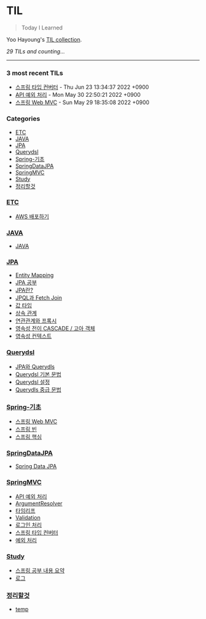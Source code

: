# TIL
> Today I Learned

Yoo Hayoung's [TIL collection][1].


_29 TILs and counting..._

---

### 3 most recent TILs

- [스프링 타입 컨버터](SpringMVC/스프링_타입_컨버터.md) - Thu Jun 23 13:34:37 2022 +0900
- [API 예외 처리](SpringMVC/API_예외_처리.md) - Mon May 30 22:50:21 2022 +0900
- [스프링 Web MVC](Spring-기초/스프링_WEB_MVC.md) - Sun May 29 18:35:08 2022 +0900

### Categories

- [ETC](#ETC)
- [JAVA](#JAVA)
- [JPA](#JPA)
- [Querydsl](#Querydsl)
- [Spring-기초](#Spring-기초)
- [SpringDataJPA](#SpringDataJPA)
- [SpringMVC](#SpringMVC)
- [Study](#Study)
- [정리할것](#정리할것)

### [ETC](#ETC)
- [AWS 배포하기](ETC/AWS_배포하기.md)

### [JAVA](#JAVA)
- [JAVA](JAVA/JAVA.md)

### [JPA](#JPA)
- [Entity Mapping](JPA/Entity_Mapping.md)
- [JPA 공부](JPA/JPA_공부.md)
- [JPA란?](JPA/JPA란?.md)
- [JPQL과 Fetch Join](JPA/JPQL과_Fetch_Join.md)
- [값 타입](JPA/값_타입.md)
- [상속 관계](JPA/상속_관계.md)
- [연관관계와 프록시](JPA/연관관계와_프록시.md)
- [영속성 전이 CASCADE / 고아 객체](JPA/영속성_전이와_고아_객체.md)
- [영속성 컨텍스트](JPA/영속성_컨텍스트.md)

### [Querydsl](#Querydsl)
- [JPA와 Querydls](Querydsl/JPA와_Querydsl.md)
- [Querydsl 기본 문법](Querydsl/Querydsl_기본_문법.md)
- [Querydsl 설정](Querydsl/Querydsl_설정.md)
- [Querydls 중급 문법](Querydsl/Querydsl_중급_문법.md)

### [Spring-기초](#Spring-기초)
- [스프링 Web MVC](Spring-기초/스프링_WEB_MVC.md)
- [스프링 빈](Spring-기초/스프링_빈.md)
- [스프링 핵심](Spring-기초/스프링_핵심.md)

### [SpringDataJPA](#SpringDataJPA)
- [Spring Data JPA](SpringDataJPA/SpringDataJPA.md)

### [SpringMVC](#SpringMVC)
- [API 예외 처리](SpringMVC/API_예외_처리.md)
- [ArgumentResolver](SpringMVC/ArgumentResolver.md)
- [타임리프](SpringMVC/Thymeleaf.md)
- [Validation](SpringMVC/Validation.md)
- [로그인 처리](SpringMVC/로그인_처리.md)
- [스프링 타입 컨버터](SpringMVC/스프링_타입_컨버터.md)
- [예외 처리](SpringMVC/예외_처리.md)

### [Study](#Study)
- [스프링 공부 내용 요약](Study/Spring_MVC_내용_요약.md)
- [로그](Study/로그.md)

### [정리할것](#정리할것)
- [temp](정리할것/Learned.md)

[1]: https://github.com/YooHayoung/TIL

